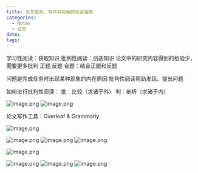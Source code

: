 ```yaml
---
title: 论文查阅、写作与投稿的综合指南
categories:
  - Notes
  - 论文
date:
tags:
---
```


学习性阅读：获取知识
批判性阅读：创造知识
论文中的研究内容得到的检验少，需要更多批判
正题
反题
合题：结合正题和反题

问题是完成任务时出现某种现象的内在原因
批判性阅读帮助发现、提出问题

如何进行批判性阅读：
批：比较（求诸于外） 判：剖析（求诸于内）

![image.png](https://cdn.jsdelivr.net/gh/zhengyangWang1/image@main/img/20231115192520.png)
![image.png](https://cdn.jsdelivr.net/gh/zhengyangWang1/image@main/img/20231115192615.png)

论文写作工具：Overleaf & Grammarly

![image.png](https://cdn.jsdelivr.net/gh/zhengyangWang1/image@main/img/20231115193425.png)

![image.png](https://cdn.jsdelivr.net/gh/zhengyangWang1/image@main/img/20231115193727.png)
![image.png](https://cdn.jsdelivr.net/gh/zhengyangWang1/image@main/img/20231115194316.png)
![image.png](https://cdn.jsdelivr.net/gh/zhengyangWang1/image@main/img/20231115194647.png)

![image.png](https://cdn.jsdelivr.net/gh/zhengyangWang1/image@main/img/20231115200808.png)

![image.png](https://cdn.jsdelivr.net/gh/zhengyangWang1/image@main/img/20231115204202.png)
![image.png](https://cdn.jsdelivr.net/gh/zhengyangWang1/image@main/img/20231115204413.png)
![image.png](https://cdn.jsdelivr.net/gh/zhengyangWang1/image@main/img/20231115205611.png)
